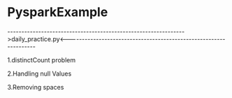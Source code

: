 # PysparkExample

--------------------------------------------------------------->daily_practice.py<------------------------------------------------------------------


1.distinctCount problem

2.Handling null Values

3.Removing spaces

